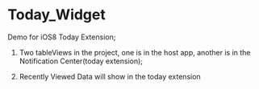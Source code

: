 Today_Widget
============

Demo for iOS8 Today Extension;

1) Two tableViews in the project, one is in the host app, another is in the Notification Center(today extension);

2) Recently Viewed Data will show in the today extension


